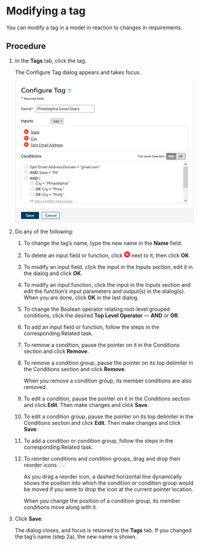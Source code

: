 # Modifying a tag 

<head>
  <meta name="guidename" content="DataHub"/>
  <meta name="context" content="GUID-d06f2451-d772-4a17-8bf1-fa34098332b5"/>
</head>


You can modify a tag in a model in reaction to changes in requirements.

## Procedure

1.  In the **Tags** tab, click the tag.

    The Configure Tag dialog appears and takes focus.

    ![Example of the Configure Tag dialog with a modification of the tag Philadelphia Gmail Users ready to apply.](../Images/Models/mdm-db-add-tag_3a052027-37b3-4f93-8c15-3b2b9cf391c1.jpg)

2.  Do any of the following:

    1.  To change the tag’s name, type the new name in the **Name** field.

    2.  To delete an input field or function, click ![x](../Images/main-ic-x-white-in-red-circle-16_0d0c5dc5-1c5e-4117-8a58-92c5e050ec5b.jpg) next to it, then click **OK**.

    3.  To modify an input field, click the input in the Inputs section, edit it in the dialog and click **OK**.

    4.  To modify an input function, click the input in the Inputs section and edit the function’s input parameters and output\(s\) in the dialog\(s\). When you are done, click **OK** in the last dialog.

    5.  To change the Boolean operator relating root-level grouped conditions, click the desired **Top Level Operator** — **AND** or **OR**.

    6.  To add an input field or function, follow the steps in the corresponding Related task.

    7.  To remove a condition, pause the pointer on it in the Conditions section and click **Remove**.

    8.  To remove a condition group, pause the pointer on its top delimiter in the Conditions section and click **Remove**.

        When you remove a condition group, its member conditions are also removed.

    9.  To edit a condition, pause the pointer on it in the Conditions section and click **Edit**. Then make changes and click **Save**.

    10. To edit a condition group, pause the pointer on its top delimiter in the Conditions section and click **Edit**. Then make changes and click **Save**.

    11. To add a condition or condition group, follow the steps in the corresponding Related task.

    12. To reorder conditions and condition groups, drag and drop their reorder icons ![](../Images/Common/main-ic-dots-16-gray-on-white_404b1c3f-e21a-4b67-ba76-65412d39eb70.jpg).

        As you drag a reorder icon, a dashed horizontal line dynamically shows the position into which the condition or condition group would be moved if you were to drop the icon at the current pointer location.

        When you change the position of a condition group, its member conditions move along with it.

3.  Click **Save**.

    The dialog closes, and focus is restored to the **Tags** tab. If you changed the tag’s name \(step 2a\), the new name is shown.
